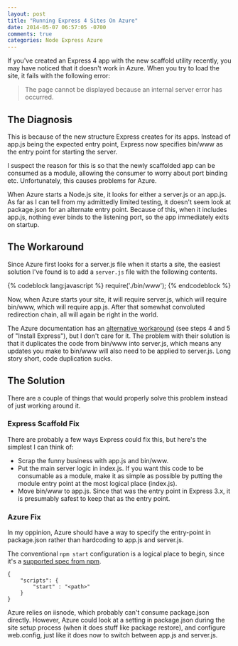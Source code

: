 ```yaml
---
layout: post
title: "Running Express 4 Sites On Azure"
date: 2014-05-07 06:57:05 -0700
comments: true
categories: Node Express Azure
---
```


If you've created an Express 4 app with the new scaffold utility recently, you may have noticed that it doesn't work in Azure. When you try to load the site, it fails with the following error:

> The page cannot be displayed because an internal server error has occurred.

The Diagnosis
-------------

This is because of the new structure Express creates for its apps. Instead of app.js being the expected entry point, Express now specifies bin/www as the entry point for starting the server.

I suspect the reason for this is so that the newly scaffolded app can be consumed as a module, allowing the consumer to worry about port binding etc. Unfortunately, this causes problems for Azure.

When Azure starts a Node.js site, it looks for either a server.js or an app.js. As far as I can tell from my admittedly limited testing, it doesn't seem look at package.json for an alternate entry point. Because of this, when it includes app.js, nothing ever binds to the listening port, so the app immediately exits on startup.

The Workaround
--------------

Since Azure first looks for a server.js file when it starts a site, the easiest solution I've found is to add a `server.js` file with the following contents.

{% codeblock lang:javascript %}
require('./bin/www');
{% endcodeblock %}

Now, when Azure starts your site, it will require server.js, which will require bin/www, which will require app.js. After that somewhat convoluted redirection chain, all will again be right in the world.

The Azure documentation has an [alternative workaround](http://azure.microsoft.com/en-us/documentation/articles/cloud-services-nodejs-develop-deploy-express-app/) (see steps 4 and 5 of "Install Express"), but I don't care for it.
The problem with their solution is that it duplicates the code from bin/www into server.js, which means any updates you make to bin/www will also need to be applied to server.js.
Long story short, code duplication sucks.

The Solution
------------

There are a couple of things that would properly solve this problem instead of just working around it.

### Express Scaffold Fix

There are probably a few ways Express could fix this, but here's the simplest I can think of:

* Scrap the funny business with app.js and bin/www.
* Put the main server logic in index.js.
  If you want this code to be consumable as a module, make it as simple as possible by putting the module entry point at the most logical place (index.js).
* Move bin/www to app.js.
  Since that was the entry point in Express 3.x, it is presumably safest to keep that as the entry point.

### Azure Fix

In my oppinion, Azure should have a way to specify the entry-point in package.json rather than hardcoding to app.js and server.js.

The conventional `npm start` configuration is a logical place to begin, since it's a [supported spec from npm](https://www.npmjs.org/doc/misc/npm-scripts.html).

```
{
    "scripts": {
        "start" : "<path>"
    }
}
```

Azure relies on iisnode, which probably can't consume package.json directly.
However, Azure could look at a setting in package.json during the site setup process (when it does stuff like package restore), and configure web.config, just like it does now to switch between app.js and server.js.
